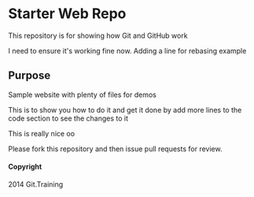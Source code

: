 # Starter Web Repo

This repository is for showing how Git and GitHub work

I need to ensure it's working fine now. Adding a line for rebasing example

## Purpose

Sample website with plenty of files for demos

This is to show you how to do it and get it done by add more lines
to the code section to see the changes to it 

This is really nice oo

Please fork this repository and then issue pull requests for review.

#### Copyright 

2014 Git.Training